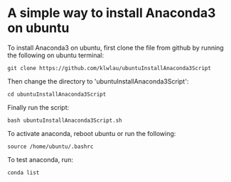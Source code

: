 # A simple way to install Anaconda3 on ubuntu

To install Anaconda3 on ubuntu, first clone the file from github by running the following on ubuntu terminal:

```git clone https://github.com/klwlau/ubuntuInstallAnaconda3Script```

Then change the directory to 'ubuntuInstallAnaconda3Script':

    cd ubuntuInstallAnaconda3Script

Finally run the script:
    
    bash ubuntuInstallAnaconda3Script.sh

To activate anaconda, reboot ubuntu or run the following:

    source /home/ubuntu/.bashrc
    
To test anaconda, run:

    conda list
